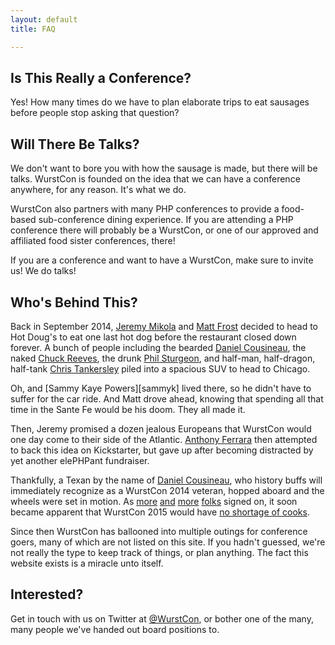 ```yaml
---
layout: default
title: FAQ

---
```

## Is This Really a Conference?

Yes! How many times do we have to plan elaborate trips to eat sausages before
people stop asking that question?

## Will There Be Talks?

We don't want to bore you with how the sausage is made, but there will be talks. WurstCon is founded on the
idea that we can have a conference anywhere, for any reason. It's what we do.

WurstCon also partners with many PHP conferences to provide a food-based sub-conference dining experience. If you
are attending a PHP conference there will probably be a WurstCon, or one of our approved and affiliated food
sister conferences, there!

If you are a conference and want to have a WurstCon, make sure to invite us! We do talks!

## Who's Behind This?

Back in September 2014, [Jeremy Mikola][jmikola] and [Matt Frost][shrtwhitebldguy] decided to head to Hot Doug's to
eat one last hot dog before the restaurant closed down forever. A bunch of people including the bearded [Daniel Cousineau][dcousineau],
the naked [Chuck Reeves][manchuck], the drunk [Phil Sturgeon][philsturgeon], and half-man, half-dragon, half-tank
[Chris Tankersley][dragonmantank] piled into a spacious SUV to head to Chicago.

Oh, and [Sammy Kaye Powers][sammyk] lived there, so he didn't have to suffer for the car ride. And Matt drove ahead,
knowing that spending all that time in the Sante Fe would be his doom. They all made it.

Then, Jeremy promised a dozen jealous
Europeans that WurstCon would one day come to their side of the Atlantic.
[Anthony Ferrara][ircmaxell] then attempted to back this idea on Kickstarter,
but gave up after becoming distracted by yet another elePHPant fundraiser.

Thankfully, a Texan by the name of [Daniel Cousineau][dcousineau], who history
buffs will immediately recognize as a WurstCon 2014 veteran, hopped aboard and
the wheels were set in motion. As [more][coderabbi] [and][dshafik]
[more][e3betht] [folks][seldaek] signed on, it soon became apparent that
WurstCon 2015 would have [no shortage of cooks][cooks].

Since then WurstCon has ballooned into multiple outings for conference goers, many of which are not listed on this site.
If you hadn't guessed, we're not really the type to keep track of things, or plan anything. The fact this website exists
is a miracle unto itself.

## Interested?

Get in touch with us on Twitter at [@WurstCon][wurstcon], or bother one of the many, many people we've handed out board
positions to.

  [jmikola]: https://twitter.com/jmikola
  [shrtwhitebldguy]: https://twitter.com/shrtwhitebldguy
  [dcousineau]: https://twitter.com/dcousineau
  [manchuck]: https://twitter.com/manchuck
  [philsturgeon]: https://twitter.com/philsturgeon
  [dragonmantank]: https://twitter.com/dragonmantank
  [coderabbi]: https://twitter.com/coderabbi
  [cooks]: https://www.youtube.com/watch?v=QrGrOK8oZG8
  [wurstcon]: https://twitter.com/wurstcon
  [dshafik]: https://twitter.com/dshafik
  [e3betht]: https://twitter.com/e3BethT
  [ircmaxell]: https://twitter.com/ircmaxell
  [jmikola]: https://twitter.com/jmikola
  [seldaek]: https://twitter.com/seldaek
  [hashtag]: https://twitter.com/hashtag/WurstCon
